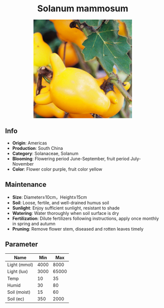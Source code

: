 <h1 align='center'>Solanum mammosum</h1>
<p align="center">
    <img 
        align='center'
        width='320'
        src="../images/solanum mammosum.png" 
        alt='Solanum mammosum' />
</p>

## Info

 - **Origin**: Americas
 - **Production**: South China
 - **Category**: Solanaceae, Solanum
 - **Blooming**: Flowering period June-September, fruit period July-November
 - **Color**: Flower color purple, fruit color yellow

## Maintenance

 - **Size**: Diameter≥10cm，Height≥15cm
 - **Soil**: Loose, fertile, and well-drained humus soil
 - **Sunlight**: Enjoy sufficient sunlight, resistant to shade
 - **Watering**: Water thoroughly when soil surface is dry
 - **Fertilization**: Dilute fertilizers following instructions, apply once monthly in spring and autumn
 - **Pruning**: Remove flower stem, diseased and rotten leaves timely

## Parameter

| Name         | Min  | Max   |
|--------------|------|-------|
| Light (mmol) | 4000 | 8000  |
| Light (lux)  | 3000 | 65000 |
| Temp         | 10    | 35    |
| Humid        | 30   | 80    |
| Soil (moist) | 15   | 60    |
| Soil (ec)    | 350  | 2000  |